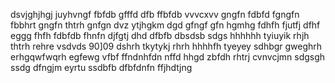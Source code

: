 dsvjghjhgj
juyhvngf
fbfdb
gfffd
dfb
ffbfdb
vvvcxvv
gngfn
fdbfd
fgngfn
fbbhrt
gngfn
thtrh
gnfgn
dvz
ytjhgkm
dgd
gfngf
gfn
hgmhg
fdhfh
fjutfj
dfhf
eggg
fhfh
fdbfdb
fhnfn
djfgtj
dhd
dfbfb
dbsdsb
sdgs
hhhhhh
tyiuyik
rhjh
thtrh
rehre
vsdvds
90]09
dshrh
tkytykj
rhrh
hhhhfh
tyeyey
sdhbgr
gweghrh
erhgqwfwqrh
egfewg
vfbf
ffndnhfdn
nffd
hhgd
zbfdh
rhtrj
cvnvcjmn
sdgsgh
ssdg
dfngjm
eyrtu
ssdbfb
dfbfdnfn
ffjhdtjng

